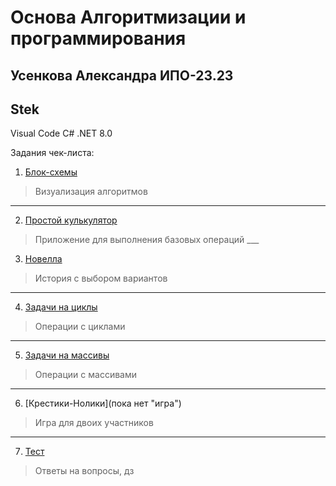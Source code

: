 # Основа Алгоритмизации и программирования

## Усенкова Александра ИПО-23.23

## Stek
Visual Code
C#
.NET 8.0

Задания чек-листа:

1. [Блок-схемы](https://github.com/ammeac/Osnova-Alg/blob/main/Math%20scheme "ссылка на гугл документ")
 >Визуализация алгоритмов
   ___
2. [Простой кулькулятор](https://github.com/ammeac/Osnova-Alg/blob/main/Calculate%20easy "код калькуляьора")
>Приложение для выполнения базовых операций
    ___
3. [Новелла](https://github.com/ammeac/Osnova-Alg/blob/main/Novell "в 5 шагов")
>История с выбором вариантов
   ___
4. [Задачи на циклы](https://github.com/ammeac/Osnova-Alg/blob/main/while's "Задачи на циклы")
>Операции с циклами
 ___
5. [Задачи на массивы](https://github.com/ammeac/Osnova-Alg/blob/main/array "Задачи на массивы")
>Операции с массивами
 ___
6. [Крестики-Нолики](пока нет "игра")
>Игра для двоих участников
  ___
7. [Тест](https://github.com/ammeac/Osnova-Alg/blob/main/Test "ответы на тест")
>Ответы на вопросы, дз
